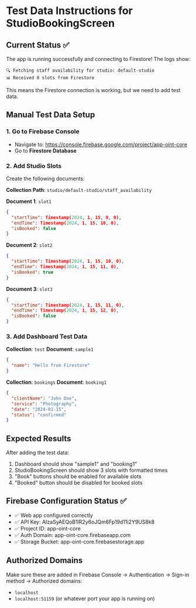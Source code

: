 # Test Data Instructions for StudioBookingScreen

## Current Status ✅
The app is running successfully and connecting to Firestore! The logs show:
```
🔍 Fetching staff availability for studio: default-studio
📊 Received 0 slots from Firestore
```

This means the Firestore connection is working, but we need to add test data.

## Manual Test Data Setup

### 1. Go to Firebase Console
- Navigate to: https://console.firebase.google.com/project/app-oint-core
- Go to **Firestore Database**

### 2. Add Studio Slots
Create the following documents:

**Collection Path**: `studio/default-studio/staff_availability`

**Document 1**: `slot1`
```json
{
  "startTime": Timestamp(2024, 1, 15, 9, 0),
  "endTime": Timestamp(2024, 1, 15, 10, 0),
  "isBooked": false
}
```

**Document 2**: `slot2`
```json
{
  "startTime": Timestamp(2024, 1, 15, 10, 0),
  "endTime": Timestamp(2024, 1, 15, 11, 0),
  "isBooked": true
}
```

**Document 3**: `slot3`
```json
{
  "startTime": Timestamp(2024, 1, 15, 11, 0),
  "endTime": Timestamp(2024, 1, 15, 12, 0),
  "isBooked": false
}
```

### 3. Add Dashboard Test Data

**Collection**: `test`
**Document**: `sample1`
```json
{
  "name": "Hello from Firestore"
}
```

**Collection**: `bookings`
**Document**: `booking1`
```json
{
  "clientName": "John Doe",
  "service": "Photography",
  "date": "2024-01-15",
  "status": "confirmed"
}
```

## Expected Results
After adding the test data:
1. Dashboard should show "sample1" and "booking1"
2. StudioBookingScreen should show 3 slots with formatted times
3. "Book" buttons should be enabled for available slots
4. "Booked" button should be disabled for booked slots

## Firebase Configuration Status ✅
- ✅ Web app configured correctly
- ✅ API Key: AIzaSyAEQoB1lR2y6oJQm6Fp19d11i2Y9US8k8
- ✅ Project ID: app-oint-core
- ✅ Auth Domain: app-oint-core.firebaseapp.com
- ✅ Storage Bucket: app-oint-core.firebasestorage.app

## Authorized Domains
Make sure these are added in Firebase Console → Authentication → Sign-in method → Authorized domains:
- `localhost`
- `localhost:51159` (or whatever port your app is running on) 